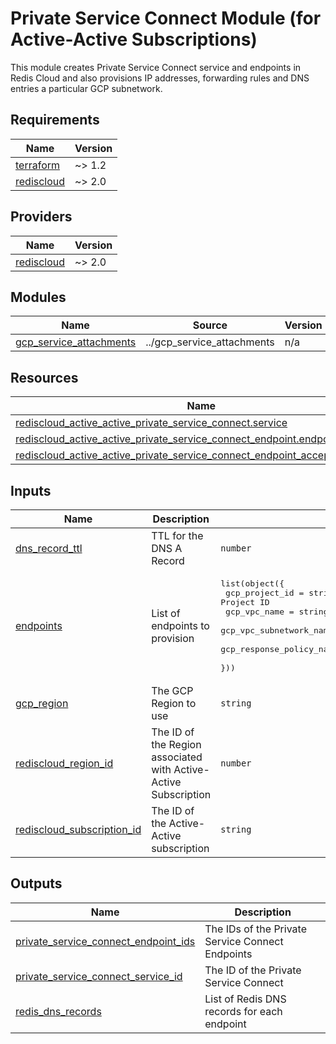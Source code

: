 # Private Service Connect Module (for Active-Active Subscriptions)

This module creates Private Service Connect service and endpoints in Redis Cloud and also provisions IP addresses, forwarding
rules and DNS entries a particular GCP subnetwork.

<!-- BEGIN_TF_DOCS -->
## Requirements

| Name | Version |
|------|---------|
| <a name="requirement_terraform"></a> [terraform](#requirement\_terraform) | ~> 1.2 |
| <a name="requirement_rediscloud"></a> [rediscloud](#requirement\_rediscloud) | ~> 2.0 |

## Providers

| Name | Version |
|------|---------|
| <a name="provider_rediscloud"></a> [rediscloud](#provider\_rediscloud) | ~> 2.0 |

## Modules

| Name | Source | Version |
|------|--------|---------|
| <a name="module_gcp_service_attachments"></a> [gcp\_service\_attachments](#module\_gcp\_service\_attachments) | ../gcp_service_attachments | n/a |

## Resources

| Name | Type |
|------|------|
| [rediscloud_active_active_private_service_connect.service](https://registry.terraform.io/providers/RedisLabs/rediscloud/latest/docs/resources/active_active_private_service_connect) | resource |
| [rediscloud_active_active_private_service_connect_endpoint.endpoint](https://registry.terraform.io/providers/RedisLabs/rediscloud/latest/docs/resources/active_active_private_service_connect_endpoint) | resource |
| [rediscloud_active_active_private_service_connect_endpoint_accepter.accepter](https://registry.terraform.io/providers/RedisLabs/rediscloud/latest/docs/resources/active_active_private_service_connect_endpoint_accepter) | resource |

## Inputs

| Name | Description | Type | Default | Required |
|------|-------------|------|---------|:--------:|
| <a name="input_dns_record_ttl"></a> [dns\_record\_ttl](#input\_dns\_record\_ttl) | TTL for the DNS A Record | `number` | `300` | no |
| <a name="input_endpoints"></a> [endpoints](#input\_endpoints) | List of endpoints to provision | <pre>list(object({<br/>    gcp_project_id           = string # The Google Cloud Project ID<br/>    gcp_vpc_name             = string # The GCP VPC Network name<br/>    gcp_vpc_subnetwork_name  = string # The GCP VPC Subnetwork name<br/>    gcp_response_policy_name = string # The DNS Response Policy Name<br/>  }))</pre> | `[]` | no |
| <a name="input_gcp_region"></a> [gcp\_region](#input\_gcp\_region) | The GCP Region to use | `string` | n/a | yes |
| <a name="input_rediscloud_region_id"></a> [rediscloud\_region\_id](#input\_rediscloud\_region\_id) | The ID of the Region associated with Active-Active Subscription | `number` | n/a | yes |
| <a name="input_rediscloud_subscription_id"></a> [rediscloud\_subscription\_id](#input\_rediscloud\_subscription\_id) | The ID of the Active-Active subscription | `string` | n/a | yes |

## Outputs

| Name | Description |
|------|-------------|
| <a name="output_private_service_connect_endpoint_ids"></a> [private\_service\_connect\_endpoint\_ids](#output\_private\_service\_connect\_endpoint\_ids) | The IDs of the Private Service Connect Endpoints |
| <a name="output_private_service_connect_service_id"></a> [private\_service\_connect\_service\_id](#output\_private\_service\_connect\_service\_id) | The ID of the Private Service Connect |
| <a name="output_redis_dns_records"></a> [redis\_dns\_records](#output\_redis\_dns\_records) | List of Redis DNS records for each endpoint |
<!-- END_TF_DOCS -->